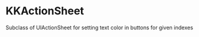 KKActionSheet
=============

Subclass of UIActionSheet for setting text color in buttons for given indexes
